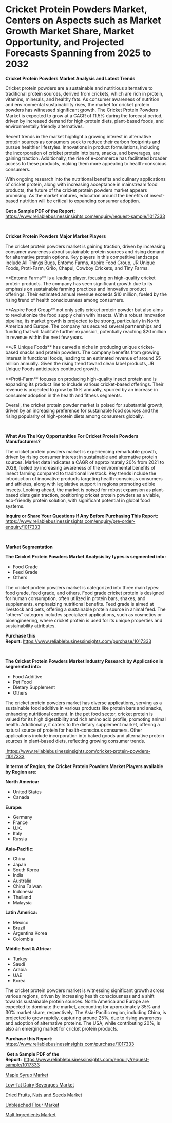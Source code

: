 <p><h1>Cricket Protein Powders Market, Centers on Aspects such as Market Growth Market Share, Market Opportunity, and Projected Forecasts Spanning from 2025 to 2032</h1></p><p><strong>Cricket Protein Powders Market Analysis and Latest Trends</strong></p>
<p><p>Cricket protein powders are a sustainable and nutritious alternative to traditional protein sources, derived from crickets, which are rich in protein, vitamins, minerals, and healthy fats. As consumer awareness of nutrition and environmental sustainability rises, the market for cricket protein powders has witnessed significant growth. The Cricket Protein Powders Market is expected to grow at a CAGR of 11.5% during the forecast period, driven by increased demand for high-protein diets, plant-based foods, and environmentally friendly alternatives.</p><p>Recent trends in the market highlight a growing interest in alternative protein sources as consumers seek to reduce their carbon footprints and pursue healthier lifestyles. Innovations in product formulations, including the incorporation of cricket protein into bars, snacks, and beverages, are gaining traction. Additionally, the rise of e-commerce has facilitated broader access to these products, making them more appealing to health-conscious consumers.</p><p>With ongoing research into the nutritional benefits and culinary applications of cricket protein, along with increasing acceptance in mainstream food products, the future of the cricket protein powders market appears promising. As the market matures, education around the benefits of insect-based nutrition will be critical to expanding consumer adoption.</p></p>
<p><strong>Get a Sample PDF of the Report:&nbsp;</strong> <a href="https://www.reliablebusinessinsights.com/enquiry/request-sample/1017333?utm_campaign=1873&utm_medium=2&utm_source=Github&utm_content=ia&utm_term=14022025&utm_id=cricket-protein-powders">https://www.reliablebusinessinsights.com/enquiry/request-sample/1017333</a></p>
<p>&nbsp;</p>
<p><strong>Cricket Protein Powders Major Market Players</strong></p>
<p><p>The cricket protein powders market is gaining traction, driven by increasing consumer awareness about sustainable protein sources and rising demand for alternative protein options. Key players in this competitive landscape include All Things Bugs, Entomo Farms, Aspire Food Group, JR Unique Foods, Proti-Farm, Grilo, Chapul, Cowboy Crickets, and Tiny Farms.</p><p>**Entomo Farms** is a leading player, focusing on high-quality cricket protein products. The company has seen significant growth due to its emphasis on sustainable farming practices and innovative product offerings. Their estimated annual revenue exceeds $10 million, fueled by the rising trend of health consciousness among consumers.</p><p>**Aspire Food Group** not only sells cricket protein powder but also aims to revolutionize the food supply chain with insects. With a robust innovation pipeline, its market growth is projected to be strong, particularly in North America and Europe. The company has secured several partnerships and funding that will facilitate further expansion, potentially reaching $20 million in revenue within the next few years.</p><p>**JR Unique Foods** has carved a niche in producing unique cricket-based snacks and protein powders. The company benefits from growing interest in functional foods, leading to an estimated revenue of around $5 million annually. Given the rising trend toward clean label products, JR Unique Foods anticipates continued growth.</p><p>**Proti-Farm** focuses on producing high-quality insect protein and is expanding its product line to include various cricket-based offerings. Their revenue is projected to grow by 15% annually, spurred by an increase in consumer adoption in the health and fitness segments. </p><p>Overall, the cricket protein powder market is poised for substantial growth, driven by an increasing preference for sustainable food sources and the rising popularity of high-protein diets among consumers globally.</p></p>
<p>&nbsp;</p>
<p><strong>What Are The Key Opportunities For Cricket Protein Powders Manufacturers?</strong></p>
<p><p>The cricket protein powders market is experiencing remarkable growth, driven by rising consumer interest in sustainable and alternative protein sources. Market data indicates a CAGR of approximately 20% from 2021 to 2028, fueled by increasing awareness of the environmental benefits of insect farming compared to traditional livestock. Key trends include the introduction of innovative products targeting health-conscious consumers and athletes, along with legislative support in regions promoting edible insects. Looking ahead, the market is poised for robust expansion as plant-based diets gain traction, positioning cricket protein powders as a viable, eco-friendly protein solution, with significant potential in global food systems.</p></p>
<p><strong>Inquire or Share Your Questions If Any Before Purchasing This Report:</strong> <a href="https://www.reliablebusinessinsights.com/enquiry/pre-order-enquiry/1017333?utm_campaign=1873&utm_medium=2&utm_source=Github&utm_content=ia&utm_term=14022025&utm_id=cricket-protein-powders">https://www.reliablebusinessinsights.com/enquiry/pre-order-enquiry/1017333</a></p>
<p>&nbsp;</p>
<p><strong>Market Segmentation</strong></p>
<p><strong>The Cricket Protein Powders Market Analysis by types is segmented into:</strong></p>
<p><ul><li>Food Grade</li><li>Feed Grade</li><li>Others</li></ul></p>
<p><p>The cricket protein powders market is categorized into three main types: food grade, feed grade, and others. Food grade cricket protein is designed for human consumption, often utilized in protein bars, shakes, and supplements, emphasizing nutritional benefits. Feed grade is aimed at livestock and pets, offering a sustainable protein source in animal feed. The "others" category includes specialized applications, such as cosmetics or bioengineering, where cricket protein is used for its unique properties and sustainability attributes.</p></p>
<p><strong>Purchase this Report:&nbsp;</strong><a href="https://www.reliablebusinessinsights.com/purchase/1017333?utm_campaign=1873&utm_medium=2&utm_source=Github&utm_content=ia&utm_term=14022025&utm_id=cricket-protein-powders">https://www.reliablebusinessinsights.com/purchase/1017333</a></p>
<p>&nbsp;</p>
<p><strong>The Cricket Protein Powders Market Industry Research by Application is segmented into:</strong></p>
<p><ul><li>Food Additive</li><li>Pet Food</li><li>Dietary Supplement</li><li>Others</li></ul></p>
<p><p>The cricket protein powders market has diverse applications, serving as a sustainable food additive in various products like protein bars and snacks, enhancing nutritional content. In the pet food sector, cricket protein is valued for its high digestibility and rich amino acid profile, promoting animal health. Additionally, it caters to the dietary supplement market, offering a natural source of protein for health-conscious consumers. Other applications include incorporation into baked goods and alternative protein sources in plant-based diets, reflecting growing consumer trends.</p></p>
<p><a href="https://www.reliablebusinessinsights.com/cricket-protein-powders-r1017333?utm_campaign=1873&utm_medium=2&utm_source=Github&utm_content=ia&utm_term=14022025&utm_id=cricket-protein-powders">&nbsp;https://www.reliablebusinessinsights.com/cricket-protein-powders-r1017333</a></p>
<p><strong>In terms of Region, the Cricket Protein Powders Market Players available by Region are:</strong></p>
<p>
    <p> <strong> North America: </strong>
        <ul>
            <li>United States</li>
            <li>Canada</li>
        </ul>
        </p> 
    <p> <strong> Europe: </strong>
        <ul>
            <li>Germany</li>
            <li>France</li>
            <li>U.K.</li>
            <li>Italy</li>
            <li>Russia</li>
        </ul>
        </p> 
    <p> <strong> Asia-Pacific: </strong>
        <ul>
            <li>China</li>
            <li>Japan</li>
            <li>South Korea</li>
            <li>India</li>
            <li>Australia</li>
            <li>China Taiwan</li>
            <li>Indonesia</li>
            <li>Thailand</li>
            <li>Malaysia</li>
        </ul>
        </p> 
    <p> <strong> Latin America: </strong>
        <ul>
            <li>Mexico</li>
            <li>Brazil</li>
            <li>Argentina Korea</li>
            <li>Colombia</li>
        </ul>
        </p> 
    <p> <strong> Middle East & Africa: </strong>
        <ul>
            <li>Turkey</li>
            <li>Saudi</li>
            <li>Arabia</li>
            <li>UAE</li>
            <li>Korea</li>
        </ul>
    </p>
    </p>
<p><p>The cricket protein powders market is witnessing significant growth across various regions, driven by increasing health consciousness and a shift towards sustainable protein sources. North America and Europe are expected to dominate the market, accounting for approximately 35% and 30% market share, respectively. The Asia-Pacific region, including China, is projected to grow rapidly, capturing around 25%, due to rising awareness and adoption of alternative proteins. The USA, while contributing 20%, is also an emerging market for cricket protein products.</p></p>
<p><strong>Purchase this Report: </strong><a href="https://www.reliablebusinessinsights.com/purchase/1017333?utm_campaign=1873&utm_medium=2&utm_source=Github&utm_content=ia&utm_term=14022025&utm_id=cricket-protein-powders">https://www.reliablebusinessinsights.com/purchase/1017333</a></p>
<p>&nbsp;<strong>Get a Sample PDF of the Report:&nbsp;&nbsp;</strong><a href="https://www.reliablebusinessinsights.com/enquiry/request-sample/1017333?utm_campaign=1873&utm_medium=2&utm_source=Github&utm_content=ia&utm_term=14022025&utm_id=cricket-protein-powders">https://www.reliablebusinessinsights.com/enquiry/request-sample/1017333</a></p>
<p><strong></strong></p>
<p><p><a href="https://github.com/chinwonhanie/Market-Research-Report-List-1/blob/main/maple-syrup-market.md?utm_campaign=1873&utm_medium=2&utm_source=Github&utm_content=ia&utm_term=14022025&utm_id=cricket-protein-powders">Maple Syrup Market</a></p><p><a href="https://github.com/domnikgisken/Market-Research-Report-List-1/blob/main/low-fat-dairy-beverages-market.md?utm_campaign=1873&utm_medium=2&utm_source=Github&utm_content=ia&utm_term=14022025&utm_id=cricket-protein-powders">Low-fat Dairy Beverages Market</a></p><p><a href="https://github.com/ziwersekos/Market-Research-Report-List-1/blob/main/dried-fruits-nuts-and-seeds-market.md?utm_campaign=1873&utm_medium=2&utm_source=Github&utm_content=ia&utm_term=14022025&utm_id=cricket-protein-powders">Dried Fruits, Nuts and Seeds Market</a></p><p><a href="https://github.com/shirlantosx7/Market-Research-Report-List-1/blob/main/unbleached-flour-market.md?utm_campaign=1873&utm_medium=2&utm_source=Github&utm_content=ia&utm_term=14022025&utm_id=cricket-protein-powders">Unbleached Flour Market</a></p><p><a href="https://github.com/raquinyagua/Market-Research-Report-List-1/blob/main/malt-ingredients-market.md?utm_campaign=1873&utm_medium=2&utm_source=Github&utm_content=ia&utm_term=14022025&utm_id=cricket-protein-powders">Malt Ingredients Market</a></p></p>